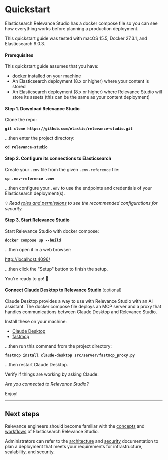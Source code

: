 # Quickstart

Elasticsearch Relevance Studio has a docker compose file so you can see how everything works before planning a production deployment.

This quickstart guide was tested with macOS 15.5, Docker 27.3.1, and Elasticsearch 9.0.3.

#### Prerequisites

This quickstart guide assumes that you have:

* [docker](https://docs.docker.com/engine/install/) installed on your machine
* An Elasticsearch deployment (8.x or higher) where your content is stored
* An Elasticsearch deployment (8.x or higher) where Relevance Studio will store its assets (this can be the same as your content deployment)

#### Step 1. Download Relevance Studio

Clone the repo:

**`git clone https://github.com/elastic/relevance-studio.git`**

...then enter the project directory:

**`cd relevance-studio`**

#### Step 2. Configure its connections to Elasticsearch

Create your `.env` file from the given `.env-reference` file:

**`cp .env-reference .env`**

...then configure your `.env` to use the endpoints and credentials of your Elasticsearch deployment(s).

💡 *Read [roles and permissions](docs/reference/security.md#roles-and-permissions) to see the recommended configurations for security.*

#### Step 3. Start Relevance Studio

Start Relevance Studio with docker compose:

**`docker compose up --build`**

...then open it in a web browser:

[http://localhost:4096/](http://localhost:4096/)

...then click the "Setup" button to finish the setup.

You're ready to go! :rocket:

#### Connect Claude Desktop to Relevance Studio <span style="font-weight: 300">(optional)</span>

Claude Desktop provides a way to use with Relevance Studio with an AI assistant. The docker compose file deploys an MCP server and a proxy that handles communications between Claude Desktop and Relevance Studio.

Install these on your machine:

- [Claude Desktop](https://claude.ai/download)
- [fastmcp](https://github.com/jlowin/fastmcp?tab=readme-ov-file#installation)

...then run this command from the project directory:

**`fastmcp install claude-desktop src/server/fastmcp_proxy.py`**

...then restart Claude Desktop.

Verify if things are working by asking Claude:

*Are you connected to Relevance Studio?*

Enjoy!

---

## Next steps

Relevance engineers should become familiar with the [concepts](docs/guide/concepts.md) and [workflows](docs/guide/workflow.md) of Elasticsearch Relevance Studio.

Administrators can refer to the [architecture](docs/reference/architecture.md) and [security](docs/reference/security.md) documentation to plan a deployment that meets your requirements for infrastructure, scalability, and security.
